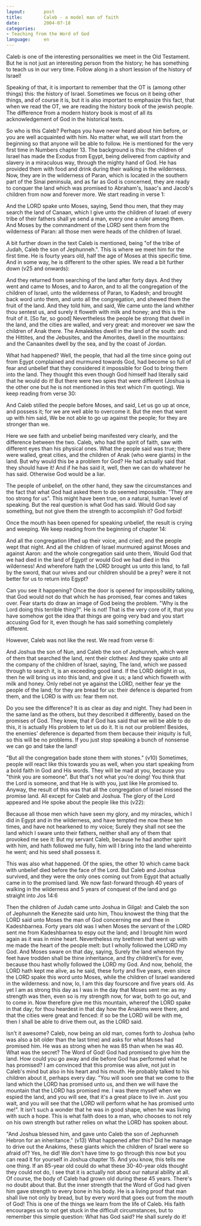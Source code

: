 ```yaml
---
layout:       post
title:        Caleb - a model man of faith
date:         2004-07-18
categories:
- Teaching from the Word of God
language:     en
---
```

Caleb is one of the interesting personalities we meet in the Old Testament.  But he is not just an interesting person from the history; he has something to teach us in our very time.  Follow along in a short lession of the history of Israel!

Speaking of that, it is important to remember that the OT is (among other things) this: the history of Israel.  Sometimes we focus on it being other things, and of course it is, but it is also important to emphasize this fact, that when we read the OT, we are reading the history book of the jewish people.  The difference from a modern history book is most of all its acknowledgement of God in the historical texts.

So who is this Caleb?  Perhaps you have never heard about him before, or you are well acquainted with him.  No matter what, we will start from the beginning so that anyone will be able to follow.  He is mentioned for the very first time in Numbers chapter 13.  The background is this: the children of Israel has made the Exodus from Egypt, being delivered from captivity and slavery in a miraculous way, through the mighty hand of God.  He has provided them with food and drink during their walking in the wilderness.  Now, they are in the wilderness of Paran, which is located in the southern part of the Sinai peninsula, and as far as God is concerned, they are ready to conquer the land which was promised to Abraham\'s, Isaac\'s and Jacob\'s children from now and forever more.  We start reading in verse 1:

<p class="bible">And the LORD spake unto Moses, saying, Send thou men, that they may search the land of Canaan, which I give unto the children of Israel: of every tribe of their fathers shall ye send a man, every one a ruler among them. And Moses by the commandment of the LORD sent them from the wilderness of Paran: all those men were heads of the children of Israel.</p>

A bit further down in the text Caleb is mentioned, being "of the tribe of Judah, Caleb the son of Jephunneh.".  This is where we meet him for the first time.  He is fourty years old, half the age of Moses at this specific time.  And in some way, he is different to the other spies.  We read a bit further down (v25 and onwards):

<p class="bible">And they returned from searching of the land after forty days. And they went and came to Moses, and to Aaron, and to all the congregation of the children of Israel, unto the wilderness of Paran, to Kadesh; and brought back word unto them, and unto all the congregation, and shewed them the fruit of the land.
And they told him, and said, We came unto the land whither thou sentest us, and surely it floweth with milk and honey; and this is the fruit of it. [So far, so good] Nevertheless the people be strong that dwell in the land, and the cities are walled, and very great: and moreover we saw the children of Anak there. The Amalekites dwell in the land of the south: and the Hittites, and the Jebusites, and the Amorites, dwell in the mountains: and the Canaanites dwell by the sea, and by the coast of Jordan.</p>

What had happened?  Well, the people, that had all the time since going out from Egypt complained and murmured towards God, had become so full of fear and unbelief that they considered it impossible for God to bring them into the land.  They thought this even though God himself had literally said that he would do it!  But there were two spies that were different (Joshua is the other one but he is not mentioned in this text which I\'m quoting).  We keep reading from verse 30:

<p class="bible">And Caleb stilled the people before Moses, and said, Let us go up at once, and possess it; for we are well able to overcome it. But the men that went up with him said, We be not able to go up against the people; for they are stronger than we.</p>

Here we see faith and unbelief being manifested very clearly, and the difference between the two.  Caleb, who had the spirit of faith, saw with different eyes than his physical ones.  What the people said was true; there were walled, great cities, and the children of Anak (who were giants) in the land.  But why would this be a problem for God?  He had actually said that they should have it!  And if he has said it, well, then we can do whatever he has said.  Otherwise God would be a liar.

The people of unbelief, on the other hand, they saw the circumstances and the fact that what God had asked them to do seemed impossible.  "They are too strong for us".  This might have been true, on a natural, human level of speaking.  But the real question is what God has said.  Would God say something, but not give them the strength to accomplish it?  God forbid!

Once the mouth has been opened for speaking unbelief, the result is crying and weeping.  We keep reading from the beginning of chapter 14:

<p class="bible">And all the congregation lifted up their voice, and cried; and the people wept that night.
And all the children of Israel murmured against Moses and against Aaron: and the whole congregation said unto them, Would God that we had died in the land of Egypt! or would God we had died in this wilderness! And wherefore hath the LORD brought us unto this land, to fall by the sword, that our wives and our children should be a prey? were it not better for us to return into Egypt?</p>

Can you see it happening?  Once the door is opened for impossibility talking, that God would not do that which he has promised, fear comes and takes over.  Fear starts do draw an image of God being the problem.  "Why is the Lord doing this terrible thing?".  He is not!  That is the very core of it, that you have somehow got the idea that things are going very bad and you start accusing God for it, even though he has said something completely different.

However, Caleb was not like the rest.  We read from verse 6:

<p class="bible">And Joshua the son of Nun, and Caleb the son of Jephunneh, which were of them that searched the land, rent their clothes: And they spake unto all the company of the children of Israel, saying, The land, which we passed through to search it, is an exceeding good land. If the LORD delight in us, then he will bring us into this land, and give it us; a land which floweth with milk and honey. Only rebel not ye against the LORD, neither fear ye the people of the land; for they are bread for us: their defence is departed from them, and the LORD is with us: fear them not.</p>

Do you see the difference?  It is as clear as day and night.  They had been in the same land as the others, but they described it differently, based on the promises of God.  They knew, that if God has said that we will be able to do this, it is actually His problem to let us do it.  It is not our problem!  Besides, the enemies\' deference is departed from them because their iniquity is full, so this will be no problems.  If you just stop speaking a bunch of nonsense we can go and take the land!

"But all the congregation bade stone them with stones." (v10)  Sometimes, people will react like this towards you as well, when you start speaking from a bold faith in God and His words.  They will be mad at you, because you "think you are someone".  But that\'s not what you\'re doing!  You think that the Lord is someone, and that He is with you, just like He promised to.  Anyway, the result of this was that all the congregation of Israel missed the promise land.  All except for Caleb and Joshua.  The glory of the Lord appeared and He spoke about the people like this (v22):

<p class="bible">Because all those men which have seen my glory, and my miracles, which I did in Egypt and in the wilderness, and have tempted me now these ten times, and have not hearkened to my voice; Surely they shall not see the land which I sware unto their fathers, neither shall any of them that provoked me see it: But my servant Caleb, because he had another spirit with him, and hath followed me fully, him will I bring into the land whereinto he went; and his seed shall possess it.</p>

This was also what happened.  Of the spies, the other 10 which came back with unbelief died before the face of the Lord.  But Caleb and Joshua survived, and they were the only ones coming out from Egypt that actually came in to the promised land.  We now fast-forward through 40 years of walking in the wilderness and 5 years of conquest of the land and go straight into Jos 14:6

<p class="bible">Then the children of Judah came unto Joshua in Gilgal: and Caleb the son of Jephunneh the Kenezite said unto him, Thou knowest the thing that the LORD said unto Moses the man of God concerning me and thee in Kadeshbarnea. Forty years old was I when Moses the servant of the LORD sent me from Kadeshbarnea to espy out the land; and I brought him word again as it was in mine heart. Nevertheless my brethren that went up with me made the heart of the people melt: but I wholly followed the LORD my God. And Moses sware on that day, saying, Surely the land whereon thy feet have trodden shall be thine inheritance, and thy children\'s for ever, because thou hast wholly followed the LORD my God. And now, behold, the LORD hath kept me alive, as he said, these forty and five years, even since the LORD spake this word unto Moses, while the children of Israel wandered in the wilderness: and now, lo, I am this day fourscore and five years old. As yet I am as strong this day as I was in the day that Moses sent me: as my strength was then, even so is my strength now, for war, both to go out, and to come in. Now therefore give me this mountain, whereof the LORD spake in that day; for thou heardest in that day how the Anakims were there, and that the cities were great and fenced: if so be the LORD will be with me, then I shall be able to drive them out, as the LORD said.</p>

Isn\'t it awesome?  Caleb, now being an old man, comes forth to Joshua (who was also a bit older than the last time) and asks for what Moses had promised him.  He was as strong when he was 85 than when he was 40.  What was the secret?  The Word of God!  God had promised to give him the land.  How could you go away and die before God has performed what he has promised?  I am convinced that this promise was alive, not just in Caleb\'s mind but also in his heart and his mouth.  He probably talked to his children about it, perhaps every day.  "You will soon see that we come to the land which the LORD has promised unto us, and then we will have the mountain that the LORD has promised me.  I was there myself when we espied the land, and you will see, that it\'s a great place to live in.  Just you wait, and you will see that the LORD will perform what he has promised unto me!".  It isn\'t such a wonder that he was in good shape, when he was living with such a hope.  This is what faith does to a man, who chooses to not rely on his own strength but rather relies on what the LORD has spoken about.

"And Joshua blessed him, and gave unto Caleb the son of Jephunneh Hebron for an inheritance." (v13) What happened after this?  Did he manage to drive out the Anakims, these giants which the children of Israel were so afraid of?  Yes, he did!  We don\'t have time to go through this now but you can read it for yourself in Joshua chapter 15.  And you know, this tells me one thing.  If an 85-year old could do what these 30-40-year olds thought they could not do, I see that it is actually not about our natural ability at all.  Of course, the body of Caleb had grown old during these 45 years.  There\'s no doubt about that.  But the inner strength that the Word of God had given him gave strength to every bone in his body.  He is a living proof that man shall live not only by bread, but by every word that goes out from the mouth of God!  This is one of the things we learn from the life of Caleb.  His faith encourages us to not get stuck in the difficult circumstances, but to remember this simple question: What has God said?  He shall surely do it!
